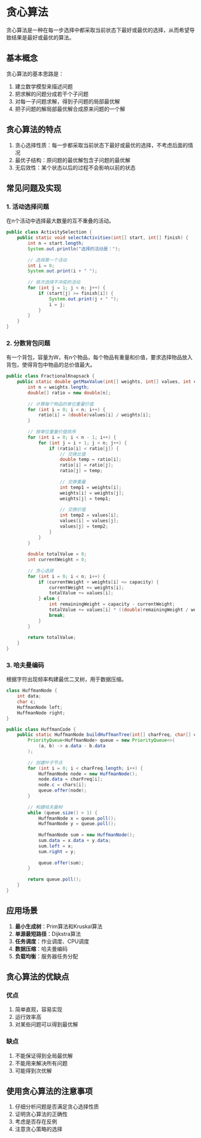 # 贪心算法

贪心算法是一种在每一步选择中都采取当前状态下最好或最优的选择，从而希望导致结果是最好或最优的算法。

## 基本概念

贪心算法的基本思路是：
1. 建立数学模型来描述问题
2. 把求解的问题分成若干个子问题
3. 对每一子问题求解，得到子问题的局部最优解
4. 把子问题的解局部最优解合成原来问题的一个解

## 贪心算法的特点

1. 贪心选择性质：每一步都采取当前状态下最好或最优的选择，不考虑后面的情况
2. 最优子结构：原问题的最优解包含子问题的最优解
3. 无后效性：某个状态以后的过程不会影响以前的状态

## 常见问题及实现

### 1. 活动选择问题

在n个活动中选择最大数量的互不重叠的活动。

```java
public class ActivitySelection {
    public static void selectActivities(int[] start, int[] finish) {
        int n = start.length;
        System.out.println("选择的活动是：");
        
        // 选择第一个活动
        int i = 0;
        System.out.print(i + " ");
        
        // 依次选择不冲突的活动
        for (int j = 1; j < n; j++) {
            if (start[j] >= finish[i]) {
                System.out.print(j + " ");
                i = j;
            }
        }
    }
}
```

### 2. 分数背包问题

有一个背包，容量为W，有n个物品，每个物品有重量和价值，要求选择物品放入背包，使得背包中物品的总价值最大。

```java
public class FractionalKnapsack {
    public static double getMaxValue(int[] weights, int[] values, int capacity) {
        int n = weights.length;
        double[] ratio = new double[n];
        
        // 计算每个物品的单位重量价值
        for (int i = 0; i < n; i++) {
            ratio[i] = (double)values[i] / weights[i];
        }
        
        // 按单位重量价值排序
        for (int i = 0; i < n - 1; i++) {
            for (int j = i + 1; j < n; j++) {
                if (ratio[i] < ratio[j]) {
                    // 交换比值
                    double temp = ratio[i];
                    ratio[i] = ratio[j];
                    ratio[j] = temp;
                    
                    // 交换重量
                    int temp1 = weights[i];
                    weights[i] = weights[j];
                    weights[j] = temp1;
                    
                    // 交换价值
                    int temp2 = values[i];
                    values[i] = values[j];
                    values[j] = temp2;
                }
            }
        }
        
        double totalValue = 0;
        int currentWeight = 0;
        
        // 贪心选择
        for (int i = 0; i < n; i++) {
            if (currentWeight + weights[i] <= capacity) {
                currentWeight += weights[i];
                totalValue += values[i];
            } else {
                int remainingWeight = capacity - currentWeight;
                totalValue += values[i] * ((double)remainingWeight / weights[i]);
                break;
            }
        }
        
        return totalValue;
    }
}
```

### 3. 哈夫曼编码

根据字符出现频率构建最优二叉树，用于数据压缩。

```java
class HuffmanNode {
    int data;
    char c;
    HuffmanNode left;
    HuffmanNode right;
}

public class HuffmanCode {
    public static HuffmanNode buildHuffmanTree(int[] charFreq, char[] chars) {
        PriorityQueue<HuffmanNode> queue = new PriorityQueue<>(
            (a, b) -> a.data - b.data
        );
        
        // 创建叶子节点
        for (int i = 0; i < charFreq.length; i++) {
            HuffmanNode node = new HuffmanNode();
            node.data = charFreq[i];
            node.c = chars[i];
            queue.offer(node);
        }
        
        // 构建哈夫曼树
        while (queue.size() > 1) {
            HuffmanNode x = queue.poll();
            HuffmanNode y = queue.poll();
            
            HuffmanNode sum = new HuffmanNode();
            sum.data = x.data + y.data;
            sum.left = x;
            sum.right = y;
            
            queue.offer(sum);
        }
        
        return queue.poll();
    }
}
```

## 应用场景

1. **最小生成树**：Prim算法和Kruskal算法
2. **单源最短路径**：Dijkstra算法
3. **任务调度**：作业调度、CPU调度
4. **数据压缩**：哈夫曼编码
5. **负载均衡**：服务器任务分配

## 贪心算法的优缺点

### 优点
1. 简单直观，容易实现
2. 运行效率高
3. 对某些问题可以得到最优解

### 缺点
1. 不能保证得到全局最优解
2. 不能用来解决所有问题
3. 可能得到次优解

## 使用贪心算法的注意事项

1. 仔细分析问题是否满足贪心选择性质
2. 证明贪心算法的正确性
3. 考虑是否存在反例
4. 注意贪心策略的选择